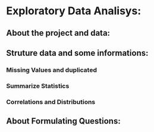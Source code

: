 # Exploratory Data Analisys:

## About the project and data: 

## Struture data and some informations: 

### Missing Values and duplicated

### Summarize Statistics

### Correlations and Distributions

## About Formulating Questions: 